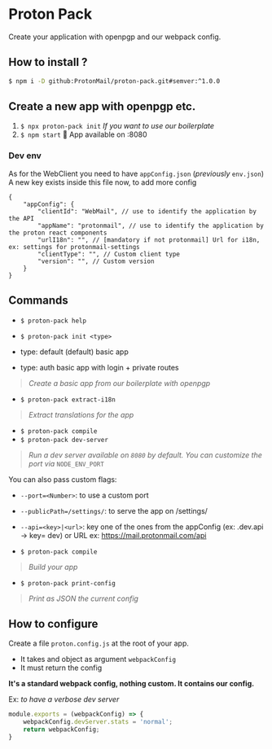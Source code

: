 # Proton Pack

Create your application with openpgp and our webpack config.

## How to install ?

```sh
$ npm i -D github:ProtonMail/proton-pack.git#semver:^1.0.0
```

## Create a new app with openpgp etc.

1. `$ npx proton-pack init` _If you want to use our boilerplate_
2. `$ npm start` :popcorn: App available on :8080

### Dev env

As for the WebClient you need to have `appConfig.json` (_previously_ `env.json`)<br>
A new key exists inside this file now, to add more config
```jsonc
{
    "appConfig": {
        "clientId": "WebMail", // use to identify the application by the API
        "appName": "protonmail", // use to identify the application by the proton react components
        "urlI18n": "", // [mandatory if not protonmail] Url for i18n, ex: settings for protonmail-settings
        "clientType": "", // Custom client type
        "version": "", // Custom version
    }
}
```
## Commands

- `$ proton-pack help`

- `$ proton-pack init <type>`
- type: default (default) basic app
- type: auth basic app with login + private routes

> _Create a basic app from our boilerplate with openpgp_

- `$ proton-pack extract-i18n`

> _Extract translations for the app_

- `$ proton-pack compile`
- `$ proton-pack dev-server`

> _Run a dev server available on `8080` by default. You can customize the port via_ `NODE_ENV_PORT`

You can also pass custom flags:
- `--port=<Number>`: to use a custom port
- `--publicPath=/settings/`: to serve the app on /settings/
- `--api=<key>|<url>`: key one of the ones from the appConfig (ex: .dev.api -> key= dev) or URL ex: https://mail.protonmail.com/api

- `$ proton-pack compile`

> _Build your app_


- `$ proton-pack print-config`

> _Print as JSON the current config_

## How to configure

Create a file `proton.config.js` at the root of your app.

- It takes and object as argument `webpackConfig`
- It must return the config

**It's a standard webpack config, nothing custom. It contains our config.**

Ex: _to have a verbose dev server_
```js
module.exports = (webpackConfig) => {
    webpackConfig.devServer.stats = 'normal';
    return webpackConfig;
}
```

